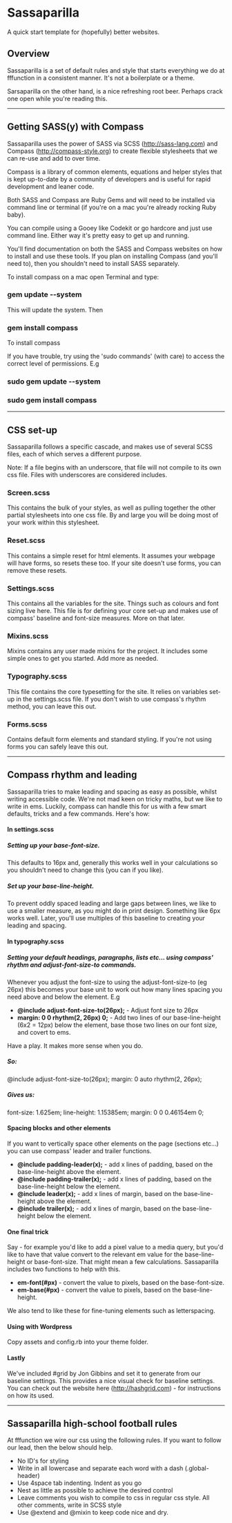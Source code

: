 # Sassaparilla

A quick start template for (hopefully) better websites.

## Overview

Sassaparilla is a set of default rules and style that starts everything we do at fffunction in a consistent manner. It's not a boilerplate or a theme.

Sarsaparilla on the other hand, is a nice refreshing root beer. Perhaps crack one open while you're reading this.

---

## Getting SASS(y) with Compass

Sassaparilla uses the power of SASS via SCSS (http://sass-lang.com) and Compass (http://compass-style.org) to create flexible stylesheets that we can re-use and add to over time.

Compass is a library of common elements, equations and helper styles that is kept up-to-date by a community of developers and is useful for rapid development and leaner code.

Both SASS and Compass are Ruby Gems and will need to be installed via command line or terminal (if you're on a mac you're already rocking Ruby baby).

You can compile using a Gooey like Codekit or go hardcore and just use command line. Either way it's pretty easy to get up and running.

You'll find documentation on both the SASS and Compass websites on how to install and use these tools. If you plan on installing Compass (and you'll need to), then you shouldn't need to install SASS separately. 

To install compass on a mac open Terminal and type:

### gem update --system 
This will update the system. Then

### gem install compass
To install compass

If you have trouble, try using the 'sudo commands' (with care) to access the correct level of permissions. E.g

### sudo gem update --system 
### sudo gem install compass

--- 

## CSS set-up

Sassaparilla follows a specific cascade, and makes use of several SCSS files, each of which serves a different purpose.

Note: If a file begins with an underscore, that file will not compile to its own css file. Files with underscores are considered includes.

### Screen.scss

This contains the bulk of your styles, as well as pulling together the other partial stylesheets into one css file. 
By and large you will be doing most of your work within this stylesheet.

### Reset.scss

This contains a simple reset for html elements. It assumes your webpage will have forms, so resets these too. If your site doesn't use forms, you can remove these resets.

### Settings.scss

This contains all the variables for the site. Things such as colours and font sizing live here. This file is for defining your core set-up and makes use of compass' baseline and font-size measures. More on that later.

### Mixins.scss

Mixins contains any user made mixins for the project. It includes some simple ones to get you started. Add more as needed.

### Typography.scss

This file contains the core typesetting for the site. It relies on variables set-up in the settings.scss file. If you don't wish to use compass's rhythm method, you can leave this out.

### Forms.scss

Contains default form elements and standard styling. If you're not using forms you can safely leave this out.

--- 

## Compass rhythm and leading

Sassaparilla tries to make leading and spacing as easy as possible, whilst writing accessible code. We're not mad keen on tricky maths, but we like to write in ems. Luckily, compass can handle this for us with a few smart defaults, tricks and a few commands. Here's how:

#### In settings.scss

##### Setting up your base-font-size. 
This defaults to 16px and, generally this works well in your calculations so you shouldn't need to change this (you can if you like).

##### Set up your base-line-height. 
To prevent oddly spaced leading and large gaps between lines, we like to use a smaller measure, as you might do in print design. Something like 6px works well. Later, you'll use multiples of this baseline to creating your leading and spacing. 

#### In typography.scss

##### Setting your default headings, paragraphs, lists etc… using compass' rhythm and adjust-font-size-to commands. 
Whenever you adjust the font-size to using the adjust-font-size-to (eg 26px) this becomes your base unit to work out how many lines spacing you need above and below the element. E.g

- **@include adjust-font-size-to(26px);** - Adjust font size to 26px
- **margin: 0 0 rhythm(2, 26px) 0;**  - Add two lines of our base-line-height (6x2 = 12px) below the element, base those two lines on our font size, and covert to ems. 

Have a play. It makes more sense when you do.

##### So:
@include adjust-font-size-to(26px); 
margin: 0 auto rhythm(2, 26px);  	

##### Gives us:					
font-size: 1.625em;
line-height: 1.15385em;
margin: 0 0 0.46154em 0;

#### Spacing blocks and other elements

If you want to vertically space other elements on the page (sections etc…) you can use compass' leader and trailer functions.

- **@include padding-leader(x);** - add x lines of padding, based on the base-line-height above the element. 
- **@include padding-trailer(x);** - add x lines of padding, based on the base-line-height below the element.
- **@include leader(x);** - add x lines of margin, based on the base-line-height above the element. 
- **@include trailer(x);** - add x lines of margin, based on the base-line-height below the element.

#### One final trick

Say - for example you'd like to add a pixel value to a media query, but you'd like to have that value convert to the relevant em value for the base-line-height or base-font-size. That might mean a few calculations. Sassaparilla includes two functions to help with this.

- **em-font(#px)** - convert the value to pixels, based on the base-font-size.
- **em-base(#px)** - convert the value to pixels, based on the base-line-height.

We also tend to like these for fine-tuning elements such as letterspacing. 


#### Using with Wordpress

Copy assets and config.rb into your theme folder.

#### Lastly

We've included #grid by Jon Gibbins and set it to generate from our baseline settings. This provides a nice visual check for baseline settings. You can check out the website here (http://hashgrid.com) - for instructions on how its used.

---

## Sassaparilla high-school football rules

At fffunction we wire our css using the following rules. If you want to follow our lead, then the below should help.

- No ID's for styling
- Write in all lowercase and separate each word with a dash (.global-header)
- Use 4space tab indenting. Indent as you go
- Nest as little as possible to achieve the desired control
- Leave comments you wish to compile to css in regular css style. All other comments, write in SCSS style
- Use @extend and @mixin to keep code nice and dry.
